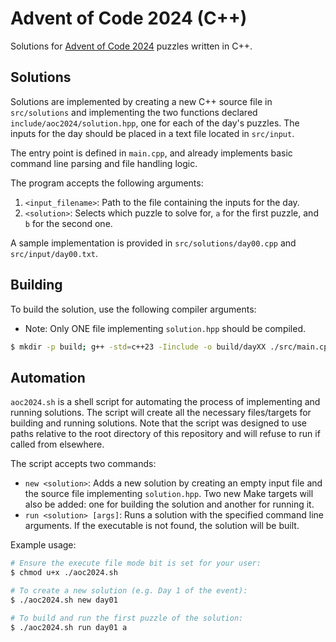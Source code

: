 # Advent of Code 2024 (C++)

Solutions for [Advent of Code 2024](https://adventofcode.com/2024) puzzles written in C++.

## Solutions

Solutions are implemented by creating a new C++ source file in `src/solutions` and implementing the two functions declared `include/aoc2024/solution.hpp`, one for each of the day's puzzles. The inputs for the day should be placed in a text file located in `src/input`.

The entry point is defined in `main.cpp`, and already implements basic command line parsing and file handling logic.

The program accepts the following arguments:
1. `<input_filename>`: Path to the file containing the inputs for the day.
2. `<solution>`: Selects which puzzle to solve for, `a` for the first puzzle, and `b` for the second one.

A sample implementation is provided in `src/solutions/day00.cpp` and `src/input/day00.txt`.

## Building

To build the solution, use the following compiler arguments:
- Note: Only ONE file implementing `solution.hpp` should be compiled.

```bash
$ mkdir -p build; g++ -std=c++23 -Iinclude -o build/dayXX ./src/main.cpp ./src/solutions/dayXX.cpp
```

## Automation

`aoc2024.sh` is a shell script for automating the process of implementing and running solutions. The script will create all the necessary files/targets for building and running solutions. Note that the script was designed to use paths relative to the root directory of this repository and will refuse to run if called from elsewhere.

The script accepts two commands:
- `new <solution>`: Adds a new solution by creating an empty input file and the source file implementing `solution.hpp`. Two new Make targets will also be added: one for building the solution and another for running it.
- `run <solution> [args]`: Runs a solution with the specified command line arguments. If the executable is not found, the solution will be built.

Example usage:

```bash
# Ensure the execute file mode bit is set for your user:
$ chmod u+x ./aoc2024.sh

# To create a new solution (e.g. Day 1 of the event):
$ ./aoc2024.sh new day01

# To build and run the first puzzle of the solution:
$ ./aoc2024.sh run day01 a
```
